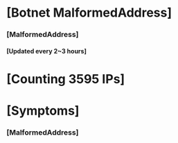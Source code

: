 # [Botnet MalformedAddress]
### [MalformedAddress]
#### [Updated every 2~3 hours]

# [Counting 3595 IPs]

# [Symptoms] 
###   [MalformedAddress]

